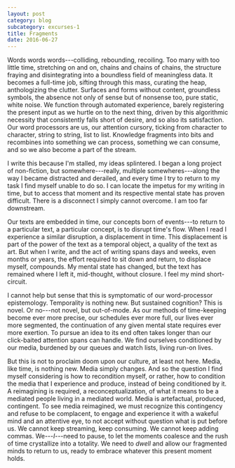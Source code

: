 ```yaml
---
layout: post
category: blog
subcategory: excurses-1
title: Fragments
date: 2016-06-27
---
```


Words words words---colliding, rebounding, recoiling. Too many with too little time, stretching on and on, chains and chains of chains, the structure fraying and disintegrating into a boundless field of meaningless data. It becomes a full-time job, sifting through this mass, curating the heap, anthologizing the clutter. Surfaces and forms without content, groundless symbols, the absence not only of sense but of nonsense too, pure static, white noise. We function through automated experience, barely registering the present input as we hurtle on to the next thing, driven by this algorithmic necessity that consistently falls short of desire, and so also its satisfaction. Our word processors are us, our attention cursory, ticking from character to character, string to string, list to list. Knowledge fragments into bits and recombines into something we can process, something we can consume, and so we also become a part of the stream.

I write this because I'm stalled, my ideas splintered. I began a long project of non-fiction, but somewhere---really, multiple somewheres---along the way I became distracted and derailed, and every time I try to return to my task I find myself unable to do so. I can locate the impetus for my writing in time, but to access that moment and its respective mental state has proven difficult. There is a disconnect I simply cannot overcome. I am too far downstream.

Our texts are embedded in time, our concepts born of events---to return to a particular text, a particular concept, is to disrupt time's flow. When I read I experience a similar disruption, a displacement in time. This displacement is part of the power of the text as a temporal object, a quality of the text as art. But when I write, and the act of writing spans days and weeks, even months or years, the effort required to sit down and return, to displace myself, compounds. My mental state has changed, but the text has remained where I left it, mid-thought, without closure. I feel my mind short-circuit.

I cannot help but sense that this is symptomatic of our word-processor epistemology. Temporality is nothing new. But sustained cognition? This is novel. Or no---not novel, but out-of-mode. As our methods of time-keeping become ever more precise, our schedules ever more full, our lives ever more segmented, the continuation of any given mental state requires ever more exertion. To pursue an idea to its end often takes longer than our click-baited attention spans can handle. We find ourselves conditioned by our media, burdened by our queues and watch lists, living run-on lives.

But this is not to proclaim doom upon our culture, at least not here. Media, like time, is nothing new. Media simply changes. And so the question I find myself considering is how to recondition myself, or rather, how to condition the media that I experience and produce, instead of being conditioned by it. A reimagining is required, a reconceptualization, of what it means to be a mediated people living in a mediated world. Media is artefactual, produced, contingent. To see media reimagined, we must recognize this contingency and refuse to be complacent, to engage and experience it with a wakeful mind and an attentive eye, to not accept without question what is put before us. We cannot keep streaming, keep consuming. We cannot keep adding commas. We---*I*---need to pause, to let the moments coalesce and the rush of time crystallize into a totality. We need to *dwell* and allow our fragmented minds to return to us, ready to embrace whatever this present moment holds.
